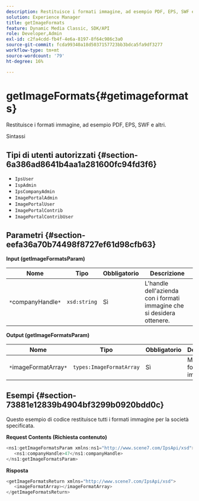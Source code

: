 ```yaml
---
description: Restituisce i formati immagine, ad esempio PDF, EPS, SWF e altri.
solution: Experience Manager
title: getImageFormats
feature: Dynamic Media Classic, SDK/API
role: Developer,Admin
exl-id: c2fa4cdd-fb4f-4e6a-8197-8f64c986c3a0
source-git-commit: fcda99340a18d5037157723bb3bdca5fa9df3277
workflow-type: tm+mt
source-wordcount: '79'
ht-degree: 16%

---
```


# getImageFormats{#getimageformats}

Restituisce i formati immagine, ad esempio PDF, EPS, SWF e altri.

Sintassi

## Tipi di utenti autorizzati {#section-6a386ad8641b4aa1a281600fc94fd3f6}

* `IpsUser`
* `IspAdmin`
* `IpsCompanyAdmin`
* `ImagePortalAdmin`
* `ImagePortalUser`
* `ImagePortalContrib`
* `ImagePortalContribUser`

## Parametri {#section-eefa36a70b74498f8727ef61d98cfb63}

**Input (getImageFormatsParam)**

| Nome | Tipo | Obbligatorio | Descrizione |
|---|---|---|---|
| `*`companyHandle`*` | `xsd:string` | Sì | L&#39;handle dell&#39;azienda con i formati immagine che si desidera ottenere. |

**Output (getImageFormatsParam)**

| Nome | Tipo | Obbligatorio | Descrizione |
|---|---|---|---|
| `*`imageFormatArray`*` | `types:ImageFormatArray` | Sì | Matrice di formato immagine. |

## Esempi {#section-73881e12839b4904bf3299b0920bdd0c}

Questo esempio di codice restituisce tutti i formati immagine per la società specificata.

**Request Contents (Richiesta contenuto)**

```java
<ns1:getImageFormatsParam xmlns:ns1="http://www.scene7.com/IpsApi/xsd">
   <ns1:companyHandle>47</ns1:companyHandle>
</ns1:getImageFormatsParam>
```

**Risposta**

```java
<getImageFormatsReturn xmlns="http://www.scene7.com/IpsApi/xsd">
   <imageFormatArray></imageFormatArray>
</getImageFormatsReturn>
```
